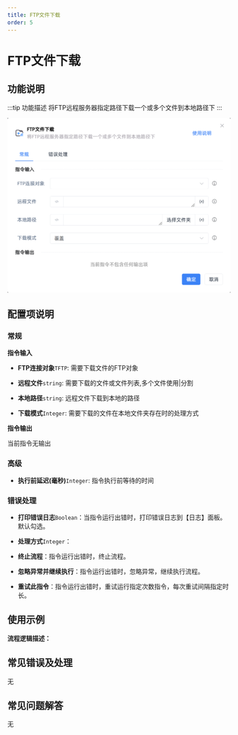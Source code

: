 ```yaml
---
title: FTP文件下载
order: 5
---
```


# FTP文件下载

## 功能说明

:::tip 功能描述
将FTP远程服务器指定路径下载一个或多个文件到本地路径下
:::

![FTP文件下载](../../../assets/FTP文件下载_command.png)

## 配置项说明

### 常规

**指令输入**

- **FTP连接对象**`TFTP`: 需要下载文件的FTP对象

- **远程文件**`string`: 需要下载的文件或文件列表,多个文件使用|分割

- **本地路径**`string`: 远程文件下载到本地的路径

- **下载模式**`Integer`: 需要下载的文件在本地文件夹存在时的处理方式


**指令输出**

当前指令无输出

### 高级

- **执行前延迟(毫秒)**`Integer`: 指令执行前等待的时间

### 错误处理

- **打印错误日志**`Boolean`：当指令运行出错时，打印错误日志到【日志】面板。默认勾选。

- **处理方式**`Integer`：

 - **终止流程**：指令运行出错时，终止流程。

 - **忽略异常并继续执行**：指令运行出错时，忽略异常，继续执行流程。

 - **重试此指令**：指令运行出错时，重试运行指定次数指令，每次重试间隔指定时长。

## 使用示例

**流程逻辑描述：** 

## 常见错误及处理

无

## 常见问题解答

无

